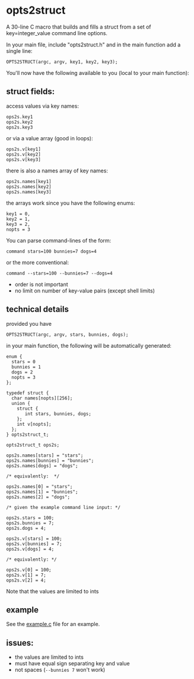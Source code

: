 opts2struct
===========

A 30-line C macro that builds and fills a struct from a set of key=integer_value command line options.


In your main file, include "opts2struct.h" and in the main function add a single line:

    OPTS2STRUCT(argc, argv, key1, key2, key3);

You'll now have the following available to you (local to your main function):


struct fields:
--------------

access values via key names:

    ops2s.key1
    ops2s.key2
    ops2s.key3

or via a value array (good in loops):

    ops2s.v[key1]
    ops2s.v[key2]
    ops2s.v[key3]

there is also a names array of key names:

    ops2s.names[key1]
    ops2s.names[key2]
    ops2s.names[key3]

the arrays work since you have the following enums:

    key1 = 0,
    key2 = 1,
    key3 = 2,
    nopts = 3

You can parse command-lines of the form:

    command stars=100 bunnies=7 dogs=4

or the more conventional:

    command --stars=100 --bunnies=7 --dogs=4

- order is not important
- no limit on number of key-value pairs (except shell limits)

technical details
-----------------

provided you have 

    OPTS2STRUCT(argc, argv, stars, bunnies, dogs);

in your main function, the following will be automatically generated:

    enum {
      stars = 0
      bunnies = 1
      dogs = 2
      nopts = 3
    };
    
    typedef struct {
      char names[nopts][256];
      union {
        struct {
           int stars, bunnies, dogs;
        };
        int v[nopts];
      };
    } opts2struct_t;
    
    opts2struct_t ops2s;
    
    ops2s.names[stars] = "stars";
    ops2s.names[bunnies] = "bunnies";
    ops2s.names[dogs] = "dogs";

    /* equivalently:  */
    
    ops2s.names[0] = "stars";
    ops2s.names[1] = "bunnies";
    ops2s.names[2] = "dogs";
    
    /* given the example command line input: */
    
    ops2s.stars = 100;
    ops2s.bunnies = 7;
    ops2s.dogs = 4;
    
    ops2s.v[stars] = 100;
    ops2s.v[bunnies] = 7;
    ops2s.v[dogs] = 4;
    
    /* equivalently: */
    
    ops2s.v[0] = 100;
    ops2s.v[1] = 7;
    ops2s.v[2] = 4;
    
Note that the values are limited to ints

example
------
See the [example.c](https://github.com/bdsinger/opts2struct/blob/master/example.c) file for an example.

issues:
------
- the values are limited to ints
- must have equal sign separating key and value
- not spaces (`--bunnies 7` won't work)
